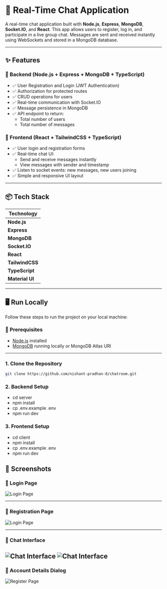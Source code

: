 # 💬 Real-Time Chat Application

A real-time chat application built with **Node.js**, **Express**, **MongoDB**, **Socket.IO**, and **React**. This app allows users to register, log in, and participate in a live group chat. Messages are sent and received instantly using WebSockets and stored in a MongoDB database.

---

## ✨ Features

### 🔧 Backend (Node.js + Express + MongoDB + TypeScript)
- ✅ User Registration and Login (JWT Authentication)
- ✅ Authorization for protected routes
- ✅ CRUD operations for users
- ✅ Real-time communication with Socket.IO
- ✅ Message persistence in MongoDB
- ✅ API endpoint to return:
  - Total number of users
  - Total number of messages

### 🎨 Frontend (React + TailwindCSS + TypeScript)
- ✅ User login and registration forms
- ✅ Real-time chat UI:
  - Send and receive messages instantly
  - View messages with sender and timestamp
- ✅ Listen to socket events: new messages, new users joining
- ✅ Simple and responsive UI layout

---

## 📦 Tech Stack

| Technology      |
|-----------------|
| **Node.js**     |
| **Express**     |
| **MongoDB**     |
| **Socket.IO**   |
| **React**       |
| **TailwindCSS** |
| **TypeScript**  |
| **Material UI** |

---

## 🖥️ Run Locally

Follow these steps to run the project on your local machine:

### 🔧 Prerequisites

- [Node.js](https://nodejs.org/) installed
- [MongoDB](https://www.mongodb.com/) running locally or MongoDB Atlas URI

---

### 1. Clone the Repository

```bash
git clone https://github.com/nishant-pradhan-8/chatroom.git
```

### 2. Backend Setup
- cd server
- npm install
- cp .env.example .env
- npm run dev

### 3. Frontend Setup
- cd client
- npm install
- cp .env.example .env
- npm run dev


## 📸 Screenshots

### 🔐 Login Page

![Login Page](../chatroom/client/public/images/login.png)

---

### 🔐 Registration Page

![Login Page](../chatroom/client/public/images/registration.png)

---

### 📨 Chat Interface

![Chat Interface](../chatroom/client/public/images/home.png)
![Chat Interface](../chatroom/client/public/images/messages.png)
---

### 👥 Account Details Dialog

![Register Page](../chatroom/client/public/images/dialog.png)
